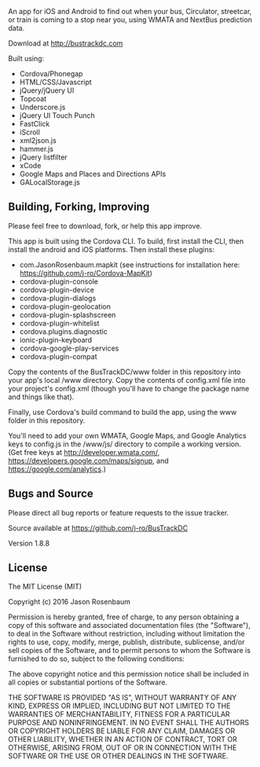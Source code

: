 An app for iOS and Android to find out when your bus, Circulator, streetcar, or train is coming to a stop near you, using WMATA and NextBus prediction data. 

Download at http://bustrackdc.com

Built using:

* Cordova/Phonegap
* HTML/CSS/Javascript
* jQuery/jQuery UI
* Topcoat
* Underscore.js
* jQuery UI Touch Punch
* FastClick
* iScroll
* xml2json.js
* hammer.js
* jQuery listfilter
* xCode
* Google Maps and Places and Directions APIs
* GALocalStorage.js

## Building, Forking, Improving

Please feel free to download, fork, or help this app improve.

This app is built using the Cordova CLI. To build, first install the CLI, then install the android and iOS platforms. Then install these plugins:

* com.JasonRosenbaum.mapkit (see instructions for installation here: https://github.com/j-ro/Cordova-MapKit)
* cordova-plugin-console
* cordova-plugin-device
* cordova-plugin-dialogs
* cordova-plugin-geolocation
* cordova-plugin-splashscreen
* cordova-plugin-whitelist
* cordova.plugins.diagnostic
* ionic-plugin-keyboard
* cordova-google-play-services
* cordova-plugin-compat

Copy the contents of the BusTrackDC/www folder in this repository into your app's local /www directory. Copy the contents of config.xml file into your project's config.xml (though you'll have to change the package name and things like that).

Finally, use Cordova's build command to build the app, using the www folder in this repository.

You'll need to add your own WMATA, Google Maps, and Google Analytics keys to config.js in the /www/js/ directory to compile a working version. (Get free keys at http://developer.wmata.com/, https://developers.google.com/maps/signup, and https://google.com/analytics.)

## Bugs and Source

Please direct all bug reports or feature requests to the issue tracker.

Source available at https://github.com/j-ro/BusTrackDC

Version 1.8.8

## License

The MIT License (MIT)

Copyright (c) 2016 Jason Rosenbaum

Permission is hereby granted, free of charge, to any person obtaining a copy
of this software and associated documentation files (the "Software"), to deal
in the Software without restriction, including without limitation the rights
to use, copy, modify, merge, publish, distribute, sublicense, and/or sell
copies of the Software, and to permit persons to whom the Software is
furnished to do so, subject to the following conditions:

The above copyright notice and this permission notice shall be included in
all copies or substantial portions of the Software.

THE SOFTWARE IS PROVIDED "AS IS", WITHOUT WARRANTY OF ANY KIND, EXPRESS OR
IMPLIED, INCLUDING BUT NOT LIMITED TO THE WARRANTIES OF MERCHANTABILITY,
FITNESS FOR A PARTICULAR PURPOSE AND NONINFRINGEMENT. IN NO EVENT SHALL THE
AUTHORS OR COPYRIGHT HOLDERS BE LIABLE FOR ANY CLAIM, DAMAGES OR OTHER
LIABILITY, WHETHER IN AN ACTION OF CONTRACT, TORT OR OTHERWISE, ARISING FROM,
OUT OF OR IN CONNECTION WITH THE SOFTWARE OR THE USE OR OTHER DEALINGS IN
THE SOFTWARE.